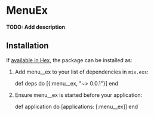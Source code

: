 # MenuEx

**TODO: Add description**

## Installation

If [available in Hex](https://hex.pm/docs/publish), the package can be installed as:

  1. Add menu__ex to your list of dependencies in `mix.exs`:

        def deps do
          [{:menu__ex, "~> 0.0.1"}]
        end

  2. Ensure menu__ex is started before your application:

        def application do
          [applications: [:menu__ex]]
        end
